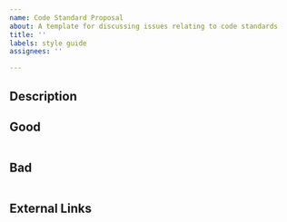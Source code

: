 ```yaml
---
name: Code Standard Proposal
about: A template for discussing issues relating to code standards
title: ''
labels: style guide
assignees: ''

---
```


## Description

[//]: # (Provide a rationale of why this standard should be implemented or changed)

## Good

[//]: # (Include an example of PREFERRED code in the code block below. Use language highlighting after the opening back ticks where applicable)

```
```

## Bad

[//]: # (Include an example of OFFENDING code in the code block below. Use language highlighting after the opening back ticks where applicable)

```
```

## External Links

[//]: # (Include any external links to outside documentation, or internal code review comments)
